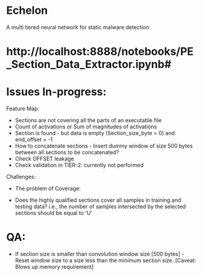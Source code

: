 # Echelon
A multi tiered neural network for static malware detection

# http://localhost:8888/notebooks/PE_Section_Data_Extractor.ipynb#

# Issues In-progress:
Feature Map:
* Sections are not covering all the parts of an executable file
* Count of activations or Sum of magnitudes of activations
* Section is found - but data is empty (Section_size_byte = 0) and end_offset = -1
* How to concatenate sections - Insert dummy window of size 500 bytes between all sections to be concatenated?
* Check OFFSET leakage
* Check validation in TIER-2: currently not performed

Challenges:
* The problem of Coverage:
- Does the highly qualified sections cover all samples in training and testing data?
i.e., the number of samples intersected by the selected sections should be equal to 'U'

# QA:

* If section size is smaller than convolution window size [500 bytes] - Reset window size to a size less than the minimum section size.
[Caveat: Blows up memory requirement]